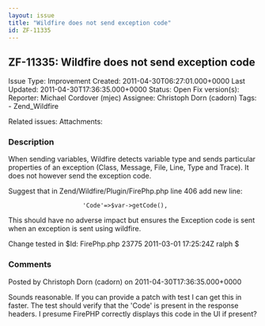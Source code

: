 ```yaml
---
layout: issue
title: "Wildfire does not send exception code"
id: ZF-11335
---
```


ZF-11335: Wildfire does not send exception code
-----------------------------------------------

 Issue Type: Improvement Created: 2011-04-30T06:27:01.000+0000 Last Updated: 2011-04-30T17:36:35.000+0000 Status: Open Fix version(s): 
 Reporter:  Michael Cordover (mjec)  Assignee:  Christoph Dorn (cadorn)  Tags: - Zend\_Wildfire
 
 Related issues: 
 Attachments: 
### Description

When sending variables, Wildfire detects variable type and sends particular properties of an exception (Class, Message, File, Line, Type and Trace). It does not however send the exception code.

Suggest that in Zend/Wildfire/Plugin/FirePhp.php line 406 add new line:

 
                         'Code'=>$var->getCode(),


This should have no adverse impact but ensures the Exception code is sent when an exception is sent using wildfire.

Change tested in $Id: FirePhp.php 23775 2011-03-01 17:25:24Z ralph $

 

 

### Comments

Posted by Christoph Dorn (cadorn) on 2011-04-30T17:36:35.000+0000

Sounds reasonable. If you can provide a patch with test I can get this in faster. The test should verify that the 'Code' is present in the response headers. I presume FirePHP correctly displays this code in the UI if present?

 

 